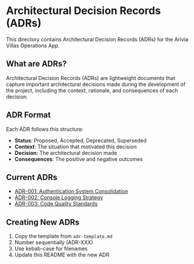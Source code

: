 # Architectural Decision Records (ADRs)

This directory contains Architectural Decision Records (ADRs) for the Arivia Villas Operations App.

## What are ADRs?

Architectural Decision Records (ADRs) are lightweight documents that capture important architectural decisions made during the development of the project, including the context, rationale, and consequences of each decision.

## ADR Format

Each ADR follows this structure:
- **Status**: Proposed, Accepted, Deprecated, Superseded
- **Context**: The situation that motivated this decision
- **Decision**: The architectural decision made
- **Consequences**: The positive and negative outcomes

## Current ADRs

- [ADR-001: Authentication System Consolidation](./001-auth-consolidation.md)
- [ADR-002: Console Logging Strategy](./002-console-logging.md)
- [ADR-003: Code Quality Standards](./003-code-quality.md)

## Creating New ADRs

1. Copy the template from `adr-template.md`
2. Number sequentially (ADR-XXX)
3. Use kebab-case for filenames
4. Update this README with the new ADR